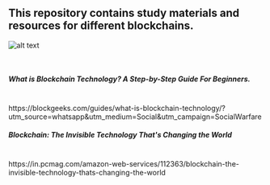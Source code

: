 ## This repository contains study materials and resources for different blockchains. 


![alt text](https://miro.medium.com/max/10000/1*CTJFM8P74PlveahGSm5IJA.jpeg)

<br>

##### What is Blockchain Technology? A Step-by-Step Guide For Beginners.
<br> 
https://blockgeeks.com/guides/what-is-blockchain-technology/?utm_source=whatsapp&utm_medium=Social&utm_campaign=SocialWarfare

##### Blockchain: The Invisible Technology That's Changing the World
<br>
https://in.pcmag.com/amazon-web-services/112363/blockchain-the-invisible-technology-thats-changing-the-world
